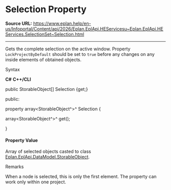 # Selection Property

**Source URL:** https://www.eplan.help/en-us/Infoportal/Content/api/2026/Eplan.EplApi.HEServicesu~Eplan.EplApi.HEServices.SelectionSet~Selection.html

---

Gets the complete selection on the active window. Property `LockProjectByDefault` should be set to `true` before any changes on any inside elements of obtained objects.

Syntax

**C#**
**C++/CLI**


public StorableObject[] Selection {get;}

public:

property array<StorableObject^>^ Selection {

   array<StorableObject^>^ get();

}


#### Property Value

Array of selected objects casted to class [Eplan.EplApi.DataModel.StorableObject](Eplan.EplApi.DataModelu~Eplan.EplApi.DataModel.StorableObject.html).

Remarks

When a node is selected, this is only the first element. The property can work only within one project.
